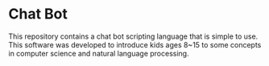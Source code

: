# Chat Bot
This repository contains a chat bot scripting language that is simple to use. This software was developed to introduce kids ages 8~15 to some concepts in computer science and natural language processing.
